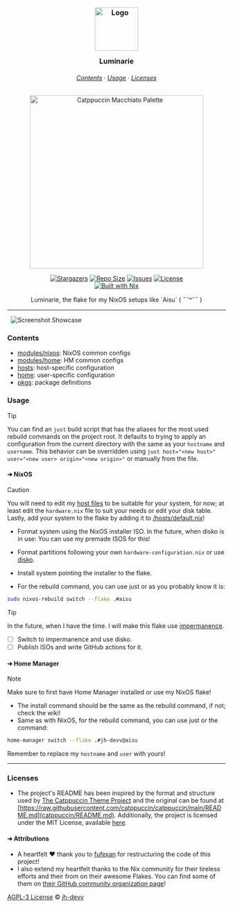 <!-- markdownlint-disable MD033 MD041 MD010 MD013 -->

<h3 align="center">
	<img src="assets/flake.png" width="100" alt="Logo"/><br>
	<img src="assets/transparent.png" height="30" width="0px"/ alt="">
	Luminarie
	<img src="assets/transparent.png" height="30" width="0px"/ alt="">
</h3>

<h6 align="center">
  <a href="#contents">Contents</a>
  ·
  <a href="#usage">Usage</a>
  ·
  <a href="#licenses">Licenses</a>
</h6>

<p align="center">
  <img src="assets/macchiato-palette.png" width="400" / alt="Catppuccin Macchiato Palette">
</p>

<p align="center">
	<a href="https://github.com/jh-devv/luminarie/stargazers">
		<img alt="Stargazers" src="https://img.shields.io/github/stars/jh-devv/luminarie?style=for-the-badge&logo=starship&color=C9CBFF&logoColor=D9E0EE&labelColor=302D41"></a>
	<a href="https://github.com/jh-devv/luminarie">
		<img alt="Repo Size" src="https://img.shields.io/github/repo-size/jh-devv/luminarie.svg?style=for-the-badge&logo=github&color=F2CDCD&logoColor=D9E0EE&labelColor=302D41"/></a>
	<a href="https://github.com/jh-devv/luminarie/issues">
		<img alt="Issues" src="https://img.shields.io/github/issues/jh-devv/luminarie?style=for-the-badge&logo=gitbook&color=B5E8E0&logoColor=D9E0EE&labelColor=302D41"></a>
  <a href="https://github.com/jh-devv/luminarie/tree/main/LICENSE">
    <img alt="License" src="https://img.shields.io/badge/License-AGPL-907385605422448742?style=for-the-badge&logo=agpl&color=DDB6F2&logoColor=D9E0EE&labelColor=302D41"></a>
  <br><a href="https://builtwithnix.org">
      <img alt="Built with Nix" src="https://builtwithnix.org/badge.svg"></a>
</p>

<p align="center">
Luminarie, the flake for my NixOS setups like `Aisu` ( ˶ˆ꒳ˆ˵ )
</p>

---

&nbsp; ![Screenshot Showcase](/assets/showcase.png)

### Contents

- [modules/nixos](/modules/nixos/): NixOS common configs
- [modules/home](/modules/home/): HM common configs
- [hosts](/hosts): host-specific configuration
- [home](/home): user-specific configuration
- [pkgs](/pkgs): package definitions

### Usage

> [!TIP]
> You can find an `just` build script that has the aliases for the most used rebuild commands on the project root. It defaults to trying to apply an configuration from the current directory with the same as your `hostname` and `username`.
> This behavior can be overridden using `just host="<new host>" user="<new user> origin="<new origin>"` or manually from the file.

#### ➔ NixOS

> [!CAUTION]
> You will need to edit my [host files](/home/jh-devv/luminarie/hosts/) to be suitable for your system, for now; at least edit the `hardware.nix` file to suit your needs or edit your disk table. Lastly, add your system to the flake by adding it to [/hosts/default.nix](/hosts/default.nix)!

- Format system using the NixOS installer ISO. In the future, when disko is in
  use: You can use my premade ISOS for this!
- Format partitions following your own `hardware-configuration.nix` or use
  [disko](https://github.com/nix-community/disko).
- Install system pointing the installer to the flake.

- For the rebuild command, you can use just or as you probably know it is:

```sh
sudo nixos-rebuild switch --flake .#aisu
```

> [!TIP]
> In the future, when I have the time. I will make this flake use [impermanence](https://github.com/nix-community/impermanence).

- [ ] Switch to impermanence and use disko.
- [ ] Publish ISOs and write GitHub actions for it.

#### ➔ Home Manager

> [!NOTE]
> Make sure to first have Home Manager installed or use my NixOS flake!

- The install command should be the same as the rebuild command, if not; check
  the wiki!
- Same as with NixOS, for the rebuild command, you can use just or the command:

```sh
home-manager switch --flake .#jh-devv@aisu
```

Remember to replace my `hostname` and `user` with yours!

---

### Licenses

- The project's README has been inspired by the format and structure used by
  [The Catppuccin Theme Project](https://github.com/catppuccin) and the original
  can be found at
  [https://raw.githubusercontent.com/catppuccin/catppuccin/main/README.md](catppuccin/README.md).
  Additionally, the project is licensed under the MIT License, available
  [here](https://raw.githubusercontent.com/catppuccin/catppuccin/main/LICENSE).

#### ➔ Attributions

- A heartfelt ❤️ thank you to [fufexan](https://github.com/fufexan) for
  restructuring the code of this project!
- I also extend my heartfelt thanks to the Nix community for their tireless
  efforts and their from on their awesome Flakes. You can find some of them on
  [their GitHub community organization page](https://github.com/nix-community)!

[AGPL-3 License](LICENSE) © [jh-devv](https://jh-devv.com)
